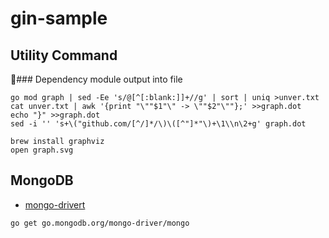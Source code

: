 # gin-sample

## Utility Command

### Dependency module output into file

```
go mod graph | sed -Ee 's/@[^[:blank:]]+//g' | sort | uniq >unver.txt
cat unver.txt | awk '{print "\""$1"\" -> \""$2"\""};' >>graph.dot
echo "}" >>graph.dot
sed -i '' 's+\("github.com/[^/]*/\)\([^"]*"\)+\1\\n\2+g' graph.dot

brew install graphviz
open graph.svg
```

## MongoDB

- [mongo-drivert](https://pkg.go.dev/go.mongodb.org/mongo-driver)

```
go get go.mongodb.org/mongo-driver/mongo
```
